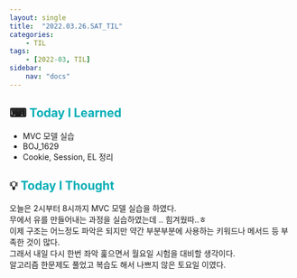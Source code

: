 ```yaml
---
layout: single
title:  "2022.03.26.SAT_TIL"
categories: 
    - TIL
tags: 
    - [2022-03, TIL]
sidebar:
    nav: "docs"
---
```



## ⌨ <a style="color:#00adb5">Today I Learned</a> 
- MVC 모델 실습
- BOJ_1629
- Cookie, Session, EL 정리

## 💡 <a style="color:#00adb5">Today I Thought</a>
오늘은 2시부터 8시까지 MVC 모델 실습을 하였다.<br>
무에서 유를 만들어내는 과정을 실습하였는데 .. 힘겨웠따..ㅎ<br>
이제 구조는 어느정도 파악은 되지만 약간 부분부분에 사용하는 키워드나 메서드 등 부족한 것이 많다.<br>
그래서 내일 다시 한번 좌악 훑으면서 월요일 시험을 대비할 생각이다.<br>
알고리즘 한문제도 풀었고 복습도 해서 나쁘지 않은 토요일 이였다.